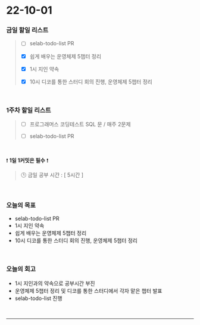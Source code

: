 # 22-10-01

### 금일 할일 리스트
> - [ ]  selab-todo-list PR
>
> - [x]  쉽게 배우는 운영체제 5챕터 정리
>
> - [x]  1시 지인 약속
>
> - [x]  10시 디코를 통한 스터디 회의 진행, 운영체제 5챕터 정리

<br/>

### 1주차 할일 리스트  

> - [ ]  프로그래머스 코딩테스트 SQL 문 / 매주 2문제  
>
> - [ ]  selab-todo-list PR

<br/>

❗ **1일 1커밋은 필수** ❗
> 🕒 금일 공부 시간 :  [ 5시간 ]    
  
<br/>

### 오늘의 목표
- selab-todo-list PR
- 1시 지인 약속
- 쉽게 배우는 운영체제 5챕터 정리
- 10시 디코를 통한 스터디 회의 진행, 운영체제 5챕터 정리

<br>

### 오늘의 회고
- 1시 지인과의 약속으로 공부시간 부진
- 운영체제 5챕터 정리 및 디코를 통한 스터디에서 각자 맡은 챕터 발표
- selab-todo-list 진행


<br/>

------------  